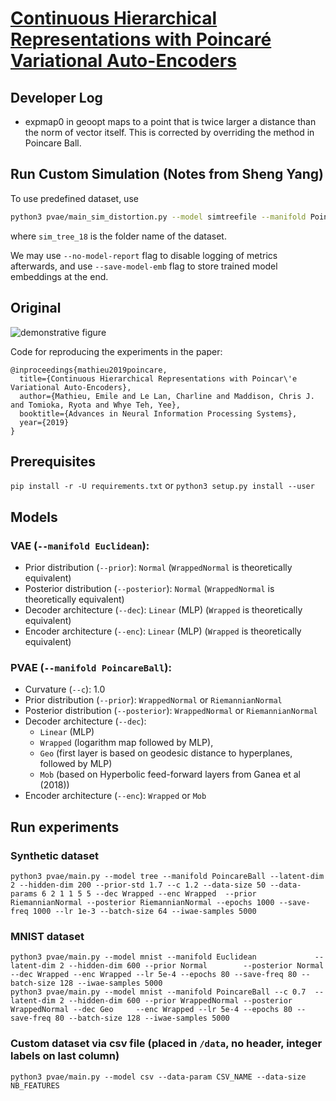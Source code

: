 # [Continuous Hierarchical Representations with Poincaré Variational Auto-Encoders](https://arxiv.org/abs/1901.06033)

## Developer Log

- expmap0 in geoopt maps to a point that is twice larger a distance than the norm of vector itself. This is corrected by overriding the method in Poincare Ball.

## Run Custom Simulation (Notes from Sheng Yang)


To use predefined dataset, use

```bash
python3 pvae/main_sim_distortion.py --model simtreefile --manifold PoincareBall --latent-dim 2 --hidden-dim 100 --c 1 --data-size 2 --data-params sim_tree_18 --enc WrappedAlt --epochs 1000 --lr 1e-3
```

where ```sim_tree_18``` is the folder name of the dataset.

We may use ```--no-model-report``` flag to disable logging of metrics afterwards, and use ```--save-model-emb``` flag to store trained model embeddings at the end.

## Original

![demonstrative figure](images/tree.png)

Code for reproducing the experiments in the paper:

```
@inproceedings{mathieu2019poincare,
  title={Continuous Hierarchical Representations with Poincar\'e Variational Auto-Encoders},
  author={Mathieu, Emile and Le Lan, Charline and Maddison, Chris J. and Tomioka, Ryota and Whye Teh, Yee},
  booktitle={Advances in Neural Information Processing Systems},
  year={2019}
}
```

## Prerequisites

`pip install -r -U requirements.txt` or `python3 setup.py install --user`

## Models

### VAE (`--manifold Euclidean`):

- Prior distribution (`--prior`): `Normal` (`WrappedNormal` is theoretically equivalent)
- Posterior distribution (`--posterior`): `Normal`  (`WrappedNormal` is theoretically equivalent)
- Decoder architecture (`--dec`): `Linear` (MLP) (`Wrapped` is theoretically equivalent)
- Encoder architecture (`--enc`): `Linear` (MLP) (`Wrapped` is theoretically equivalent)

### PVAE (`--manifold PoincareBall`):

- Curvature (`--c`): 1.0
- Prior distribution (`--prior`): `WrappedNormal` or `RiemannianNormal`
- Posterior distribution (`--posterior`): `WrappedNormal` or `RiemannianNormal`
- Decoder architecture (`--dec`):
  - `Linear` (MLP)
  - `Wrapped` (logarithm map followed by MLP),
  - `Geo` (first layer is based on geodesic distance to hyperplanes, followed by MLP)
  - `Mob` (based on Hyperbolic feed-forward layers from Ganea et al (2018))
- Encoder architecture (`--enc`): `Wrapped` or `Mob`

## Run experiments

### Synthetic dataset
```
python3 pvae/main.py --model tree --manifold PoincareBall --latent-dim 2 --hidden-dim 200 --prior-std 1.7 --c 1.2 --data-size 50 --data-params 6 2 1 1 5 5 --dec Wrapped --enc Wrapped  --prior RiemannianNormal --posterior RiemannianNormal --epochs 1000 --save-freq 1000 --lr 1e-3 --batch-size 64 --iwae-samples 5000
```

### MNIST dataset
```
python3 pvae/main.py --model mnist --manifold Euclidean             --latent-dim 2 --hidden-dim 600 --prior Normal        --posterior Normal        --dec Wrapped --enc Wrapped --lr 5e-4 --epochs 80 --save-freq 80 --batch-size 128 --iwae-samples 5000
python3 pvae/main.py --model mnist --manifold PoincareBall --c 0.7  --latent-dim 2 --hidden-dim 600 --prior WrappedNormal --posterior WrappedNormal --dec Geo     --enc Wrapped --lr 5e-4 --epochs 80 --save-freq 80 --batch-size 128 --iwae-samples 5000
```

### Custom dataset via csv file (placed in `/data`, no header, integer labels on last column)
```
python3 pvae/main.py --model csv --data-param CSV_NAME --data-size NB_FEATURES
```
